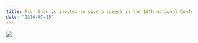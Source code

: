 ```yaml
---
title: Pro. Shen is invited to give a speech in the 10th National Conference on Computational Biology and Bioinformatics
date: "2024-07-13"
---
```


![](/images/photo/photo240713.jpg)
